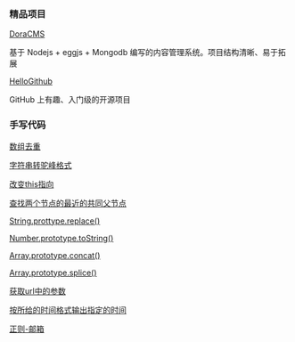 ### 精品项目

[DoraCMS](https://github.com/doramart/DoraCMS)

基于 Nodejs + eggjs + Mongodb 编写的内容管理系统。项目结构清晰、易于拓展

[HelloGithub](hellogithub.com/)

GitHub 上有趣、入门级的开源项目

### 手写代码

[数组去重](docs/手写/README.md#数组去重)

[字符串转驼峰格式](docs/手写/README.md#字符串转驼峰格式)

[改变this指向](docs/手写/README.md#改变this指向)

[查找两个节点的最近的共同父节点](docs/手写/README.md#查找两个节点的最近的共同父节点)

[String.prottype.replace()](docs/手写/README.md#String.prottype.replace())

[Number.prototype.toString()](docs/手写/README.md#Number.prototype.toString())

[Array.prototype.concat()](docs/手写/README.md#Array.prototype.concat())

[Array.prototype.splice()](docs/手写/array_splice.md)

[获取url中的参数](docs/手写/README.md#获取url中的参数)

[按所给的时间格式输出指定的时间](docs/手写/README.md#按所给的时间格式输出指定的时间)

[正则-邮箱](docs/常见正则/README.md#isAvailableEmail)

